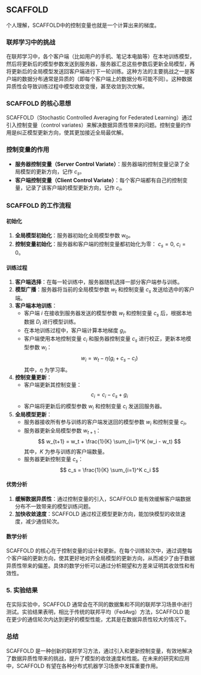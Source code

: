 





## SCAFFOLD

个人理解，SCAFFOLD中的控制变量也就是一个计算出来的梯度。

### 联邦学习中的挑战

在联邦学习中，各个客户端（比如用户的手机、笔记本电脑等）在本地训练模型，然后将更新后的模型参数发送到服务器，服务器汇总这些参数后更新全局模型，再将更新后的全局模型发送回客户端进行下一轮训练。这种方法的主要挑战之一是客户端的数据分布通常是异质的（即每个客户端上的数据分布可能不同）。这种数据异质性会导致训练过程中模型收敛变慢，甚至收敛到次优解。

### SCAFFOLD 的核心思想

SCAFFOLD（Stochastic Controlled Averaging for Federated Learning）通过引入控制变量（control variates）来解决数据异质性带来的问题。控制变量的作用是纠正模型更新方向，使其更加接近全局最优解。

### 控制变量的作用

- **服务器控制变量（Server Control Variate）**：服务器端的控制变量记录了全局模型的更新方向，记作 $c_s$。
- **客户端控制变量（Client Control Variate）**：每个客户端都有自己的控制变量，记录了该客户端的模型更新方向，记作 $c_i$。

### SCAFFOLD 的工作流程

#### 初始化

1. **全局模型初始化**：服务器初始化全局模型参数 $w_0$。
2. **控制变量初始化**：服务器和客户端的控制变量都初始化为零： $c_s = 0$, $c_i = 0$。

#### 训练过程

1. **客户端选择**：在每一轮训练中，服务器随机选择一部分客户端参与训练。
2. **模型广播**：服务器将当前的全局模型参数 $w_t$ 和控制变量 $c_s$ 发送给选中的客户端。
3. **客户端本地训练**：
   - 客户端 $i$ 在接收到服务器发送的模型参数 $w_t$ 和控制变量 $c_s$ 后，根据本地数据 $D_i$ 进行模型训练。
   - 在本地训练过程中，客户端计算本地梯度 $g_i$。
   - 客户端使用本地控制变量 $c_i$ 和服务器控制变量 $c_s$ 进行校正，更新本地模型参数 $w_i$：
     $$
     w_i = w_t - \eta (g_i + c_s - c_i)
     $$
     其中，$\eta$ 为学习率。
4. **控制变量更新**：
   - 客户端更新其控制变量：
     $$
     c_i = c_i - c_s + g_i
     $$
   - 客户端将更新后的模型参数 $w_i$ 和控制变量 $c_i$ 发送回服务器。
5. **全局模型更新**：
   - 服务器接收所有参与训练的客户端发送回的模型参数 $w_i$ 和控制变量 $c_i$。
   - 服务器更新全局模型参数 $w_{t+1}$：
     $$
     w_{t+1} = w_t + \frac{1}{K} \sum_{i=1}^K (w_i - w_t)
     $$
     其中，$K$ 为参与训练的客户端数量。
   - 服务器更新控制变量 $c_s$：
     $$
     c_s = \frac{1}{K} \sum_{i=1}^K c_i
     $$

#### 优势分析

1. **缓解数据异质性**：通过控制变量的引入，SCAFFOLD 能有效缓解客户端数据分布不一致带来的模型训练问题。
2. **加快收敛速度**：SCAFFOLD 通过校正模型更新方向，能加快模型的收敛速度，减少通信轮次。

#### 数学分析

SCAFFOLD 的核心在于控制变量的设计和更新。在每个训练轮次中，通过调整每个客户端的更新方向，使其更好地对齐全局模型的更新方向，从而减少了由于数据异质性带来的偏差。具体的数学分析可以通过分析期望和方差来证明其收敛性和有效性。

### 5. 实验结果

在实际实验中，SCAFFOLD 通常会在不同的数据集和不同的联邦学习场景中进行测试。实验结果表明，相比于传统的联邦平均（FedAvg）方法，SCAFFOLD 能在更少的通信轮次内达到更好的模型性能，尤其是在数据异质性较大的情况下。

### 总结

SCAFFOLD 是一种创新的联邦学习方法，通过引入和更新控制变量，有效地解决了数据异质性带来的挑战，提升了模型的收敛速度和性能。在未来的研究和应用中，SCAFFOLD 有望在各种分布式机器学习场景中发挥重要作用。